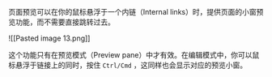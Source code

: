 页面预览可以在你的鼠标悬浮于一个内链（Internal links）时，提供页面的小窗预览功能，而不需要直接跳转过去。

![[Pasted image 13.png]]

这个功能只有在预览模式（Preview pane）中才有效。在编辑模式中，你可以鼠标悬浮于链接上的同时，按住 `Ctrl/Cmd` ，这同样也会显示对应的预览小窗。